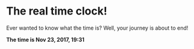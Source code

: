 # The real time clock!

Ever wanted to know what the time is? Well, your journey is about to end!

**The time is Nov 23, 2017, 19:31**